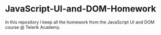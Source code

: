 # JavaScript-UI-and-DOM-Homework
In this repository I keep all the homework from the JavaScript UI and DOM course @ Telerik Academy.
